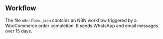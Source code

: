 ## Workflow
The file `n8n-flow.json` contains an N8N workflow triggered by a WooCommerce order completion. It sends WhatsApp and email messages over 15 days.
